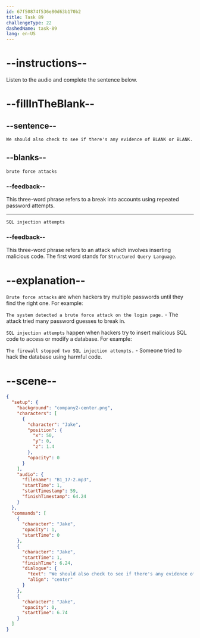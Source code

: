 ```yaml
---
id: 67f50874f536e80d63b170b2
title: Task 89
challengeType: 22
dashedName: task-89
lang: en-US
---
```


<!-- (audio) Jake: We should also check to see if there's any evidence of brute force attacks or SQL injection attempts. -->

# --instructions--

Listen to the audio and complete the sentence below.

# --fillInTheBlank--

## --sentence--

`We should also check to see if there's any evidence of BLANK or BLANK.`

## --blanks--

`brute force attacks`

### --feedback--

This three-word phrase refers to a break into accounts using repeated password attempts.

---

`SQL injection attempts`

### --feedback--

This three-word phrase refers to an attack which involves inserting malicious code. The first word stands for `Structured Query Language`.

# --explanation--

`Brute force attacks` are when hackers try multiple passwords until they find the right one. For example:

`The system detected a brute force attack on the login page.` - The attack tried many password guesses to break in.

`SQL injection attempts` happen when hackers try to insert malicious SQL code to access or modify a database. For example:

`The firewall stopped two SQL injection attempts.` - Someone tried to hack the database using harmful code.

# --scene--

```json
{
  "setup": {
    "background": "company2-center.png",
    "characters": [
      {
        "character": "Jake",
        "position": {
          "x": 50,
          "y": 0,
          "z": 1.4
        },
        "opacity": 0
      }
    ],
    "audio": {
      "filename": "B1_17-2.mp3",
      "startTime": 1,
      "startTimestamp": 59,
      "finishTimestamp": 64.24
    }
  },
  "commands": [
    {
      "character": "Jake",
      "opacity": 1,
      "startTime": 0
    },
    {
      "character": "Jake",
      "startTime": 1,
      "finishTime": 6.24,
      "dialogue": {
        "text": "We should also check to see if there's any evidence of brute force attacks or SQL injection attempts.",
        "align": "center"
      }
    },
    {
      "character": "Jake",
      "opacity": 0,
      "startTime": 6.74
    }
  ]
}
```
